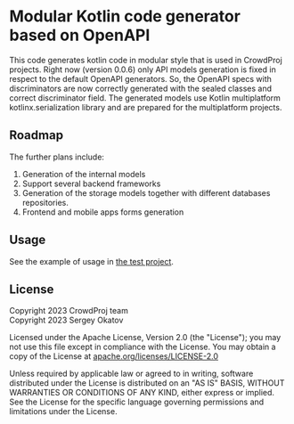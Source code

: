# Modular Kotlin code generator based on OpenAPI

This code generates kotlin code in modular style that is used in CrowdProj projects. Right now (version 0.0.6) only API
models generation is fixed in respect to the default OpenAPI generators. So, the OpenAPI specs with discriminators are
now correctly generated with the sealed classes and correct discriminator field. The generated models use Kotlin
multiplatform kotlinx.serialization library and are prepared for the multiplatform projects.

## Roadmap

The further plans include:

1. Generation of the internal models
2. Support several backend frameworks
3. Generation of the storage models together with different databases repositories.
4. Frontend and mobile apps forms generation

## Usage

See the example of usage in [the test project](crowdproj-generator-test).

## License

Copyright 2023 CrowdProj team\
Copyright 2023 Sergey Okatov

Licensed under the Apache License, Version 2.0 (the "License");
you may not use this file except in compliance with the License.
You may obtain a copy of the License at [apache.org/licenses/LICENSE-2.0](https://www.apache.org/licenses/LICENSE-2.0)

Unless required by applicable law or agreed to in writing, software
distributed under the License is distributed on an "AS IS" BASIS,
WITHOUT WARRANTIES OR CONDITIONS OF ANY KIND, either express or implied.
See the License for the specific language governing permissions and
limitations under the License.
